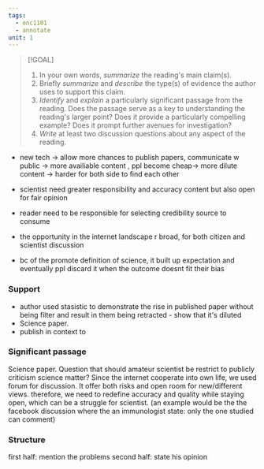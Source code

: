 ```yaml
---
tags:
  - enc1101
  - annotate
unit: 1
---
```




> [!GOAL]
> 1) In your own words, _summarize_ the reading's main claim(s).
> 2) Briefly _summarize_ and _describe_ the type(s) of evidence the author uses to support this claim.
> 3) _Identify_ and _explain_ a particularly significant passage from the reading. Does the passage serve as a key to understanding the reading's larger point? Does it provide a particularly compelling example? Does it prompt further avenues for investigation?
> 4) _Write_ at least two discussion questions about any aspect of the reading.

- new tech -> allow more chances to publish papers, communicate w public -> more availiable content , ppl become cheap-> more dilute content -> harder for both side to find each other
- scientist need greater responsibility and accuracy content but also open for fair opinion
- reader need to be responsible for selecting credibility source to consume
- the opportunity in the internet landscape r broad, for both citizen and scientist discussion

 - bc of the promote definition of science, it built up expectation and eventually ppl discard it when the outcome doesnt fit their bias

### Support
- author used stasistic to demonstrate the rise in published paper without being filter and result in them being retracted - show that it's diluted
- Science paper.
- publish in context to 

### Significant passage
Science paper. Question that should amateur scientist be restrict to publicly criticism science matter? Since the internet cooperate into own life, we used forum for discussion. It offer both risks and open room for new/different views. therefore, we need to redefine accuracy and quality while staying open, which can be a struggle for scientist. (an example would be the the facebook discussion where the an immunologist state: only the one studied can comment)

### Structure
first half: mention the problems 
second half: state his opinion 